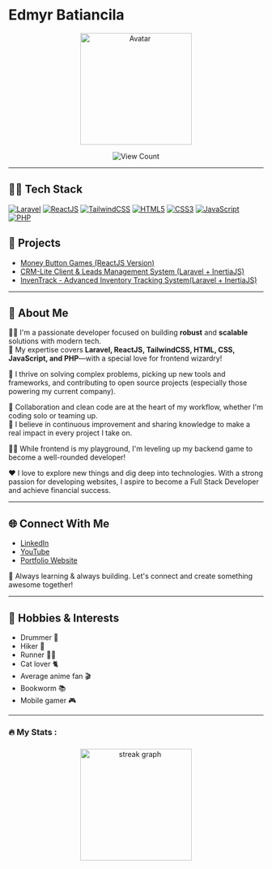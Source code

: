 # Edmyr Batiancila

<p align="center">
  <img src="https://media1.giphy.com/media/PqMTE3jpTKxXi/200w.gif?cid=6c09b952n7ukx3b7umhia02e2b8k0jdhrpvznuuk397uwbxp&ep=v1_gifs_search&rid=200w.gif&ct=g" alt="Avatar" width="220" height="220" />
</p>

<p align="center">
  <img src="https://komarev.com/ghpvc/?username=edmyrbatiancila&label=Profile+Views" alt="View Count"/>
</p>

---

## 👨‍💻 Tech Stack

[![Laravel](https://img.shields.io/badge/Laravel-F55247?style=for-the-badge&logo=laravel&logoColor=white)](https://laravel.com/)
[![ReactJS](https://img.shields.io/badge/ReactJS-61DAFB?style=for-the-badge&logo=react&logoColor=black)](https://react.dev/)
[![TailwindCSS](https://img.shields.io/badge/TailwindCSS-38B2AC?style=for-the-badge&logo=tailwind-css&logoColor=white)](https://tailwindcss.com/)
[![HTML5](https://img.shields.io/badge/HTML5-E34F26?style=for-the-badge&logo=html5&logoColor=white)](https://developer.mozilla.org/docs/Web/HTML)
[![CSS3](https://img.shields.io/badge/CSS3-1572B6?style=for-the-badge&logo=css3&logoColor=white)](https://developer.mozilla.org/docs/Web/CSS)
[![JavaScript](https://img.shields.io/badge/JavaScript-F7DF1E?style=for-the-badge&logo=javascript&logoColor=black)](https://developer.mozilla.org/docs/Web/JavaScript)
[![PHP](https://img.shields.io/badge/PHP-777BB4?style=for-the-badge&logo=php&logoColor=white)](https://www.php.net/)


## 💼 Projects

- [Money Button Games (ReactJS Version)](https://github.com/edmyrbatiancila/Money_Button_Game_ReactJS_Version)
- [CRM-Lite Client & Leads Management System (Laravel + InertiaJS)](https://github.com/edmyrbatiancila/crm-lite)
- [InvenTrack - Advanced Inventory Tracking System(Laravel + InertiaJS)](https://github.com/edmyrbatiancila/inventory-management)

---

## 🔭 About Me

👨‍💻 I'm a passionate developer focused on building **robust** and **scalable** solutions with modern tech.  
🎨 My expertise covers **Laravel, ReactJS, TailwindCSS, HTML, CSS, JavaScript, and PHP**—with a special love for frontend wizardry!

🚀 I thrive on solving complex problems, picking up new tools and frameworks, and contributing to open source projects (especially those powering my current company).

🤝 Collaboration and clean code are at the heart of my workflow, whether I'm coding solo or teaming up.  
🔄 I believe in continuous improvement and sharing knowledge to make a real impact in every project I take on.

🧑‍💻 While frontend is my playground, I'm leveling up my backend game to become a well-rounded developer!

♥ I love to explore new things and dig deep into technologies. With a strong passion for developing websites, I aspire to become a Full Stack Developer and achieve financial success.


---

## 🌐 Connect With Me

- [LinkedIn](https://www.linkedin.com/in/edmyr-batiancila/)
- [YouTube](https://www.youtube.com/@edmyrbatiancila5469)
- [Portfolio Website](https://portfolio-edmyr.netlify.app/)

🌱 Always learning & always building. Let's connect and create something awesome together!

---

## 🎵 Hobbies & Interests

- Drummer 🥁
- Hiker 🥾
- Runner 🏃‍♂️
- Cat lover 🐈
- Average anime fan 🎬
- Bookworm 📚
- Mobile gamer 🎮

---

###

<h3 align="left">🔥   My Stats :</h3>

###

<div align="center">
  <img src="https://streak-stats.demolab.com?user=edmyrbatiancila&locale=en&mode=daily&theme=dark&hide_border=false&border_radius=5&order=3" height="220" alt="streak graph"  />
</div>

###
